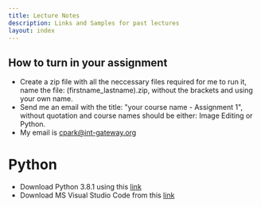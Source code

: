 ```yaml
---
title: Lecture Notes
description: Links and Samples for past lectures
layout: index
---
```


## How to turn in your assignment

+ Create a zip file with all the neccessary files required for me to run it, name the file: (firstname_lastname).zip, without the brackets and using your own name.
+ Send me an email with the title: "your course name - Assignment 1", without quotation and course names should be either: Image Editing or Python.
+ My email is cpark@int-gateway.org

# Python

+ Download Python 3.8.1 using this [link](https://www.python.org/ftp/python/3.8.1/python-3.8.1-amd64.exe)
+ Download MS Visual Studio Code from this [link](https://code.visualstudio.com/)
